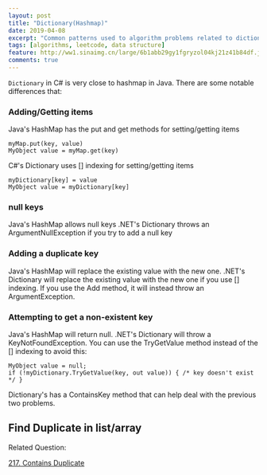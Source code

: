 ```yaml
---
layout: post
title: "Dictionary(Hashmap)"
date: 2019-04-08
excerpt: "Common patterns used to algorithm problems related to dictionary"
tags: [algorithms, leetcode, data structure]
feature: http://ww1.sinaimg.cn/large/6b1abb29gy1fgryzol04kj21z41b84df.jpg
comments: true
---
```


`Dictionary` in C# is very close to hashmap in Java. There are some notable differences that:

### Adding/Getting items
Java's HashMap has the put and get methods for setting/getting items
```
myMap.put(key, value)
MyObject value = myMap.get(key)
```
C#'s Dictionary uses [] indexing for setting/getting items
```
myDictionary[key] = value
MyObject value = myDictionary[key]
```
### null keys
Java's HashMap allows null keys
.NET's Dictionary throws an ArgumentNullException if you try to add a null key

### Adding a duplicate key
Java's HashMap will replace the existing value with the new one.
.NET's Dictionary will replace the existing value with the new one if you use [] indexing. If you use the Add method, it will instead throw an ArgumentException.
### Attempting to get a non-existent key
Java's HashMap will return null.
.NET's Dictionary will throw a KeyNotFoundException. You can use the TryGetValue method instead of the [] indexing to avoid this:
```
MyObject value = null;
if (!myDictionary.TryGetValue(key, out value)) { /* key doesn't exist */ }
```
Dictionary's has a ContainsKey method that can help deal with the previous two problems.

## Find Duplicate in list/array

Related Question:

[217. Contains Duplicate](https://leetcode.com/problems/contains-duplicate/)
